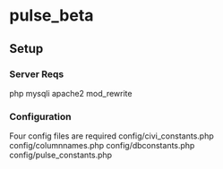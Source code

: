 # pulse_beta

## Setup
### Server Reqs
php mysqli
apache2 mod_rewrite
  
### Configuration
Four config files are required
  config/civi_constants.php
  config/columnnames.php
  config/dbconstants.php
  config/pulse_constants.php
